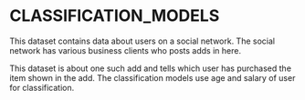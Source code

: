 # CLASSIFICATION_MODELS
This dataset contains data about users on a social network. The social network has various business clients who posts adds in here.

This dataset is about one such add and tells which user has purchased the item shown in the add.
The classification models use age and salary of user for classification.
